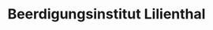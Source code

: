 ---
title: "Beerdigungsinstitut Lilienthal"
url: /osterholz-scharmbeck/beerdigungsinstitut-lilienthal/
shop: Bestattungen
---